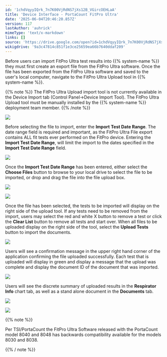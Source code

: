 ```yaml
---
id: '1chdVqyyIQrk_7n7K00VjRdNS7jXs12B_VGircOEHLaA'
title: 'Device Interface - PortaCount FitPro Ultra'
date: '2025-06-04T20:46:20.857Z'
version: 117
lastAuthor: 'auhrick'
mimeType: 'text/x-markdown'
links: []
source: 'https://drive.google.com/open?id=1chdVqyyIQrk_7n7K00VjRdNS7jXs12B_VGircOEHLaA'
wikigdrive: '9a3c47814c851f1e3ce25659ea66b7640ddaf209'
---
```

Before users can import FitPro Ultra test results into {{% system-name %}} they must first create an export file from the FitPro Ultra software. Once the file has been exported from the FitPro Ultra software and saved to the user's local computer, navigate to the FitPro Ultra Upload tool in {{% system-name %}}.

{{% note %}}
The FitPro Ultra Upload import tool is not currently available in the Device Import tab (Control Panel->Device Import Tool). The FitPro Ultra Upload tool must be manually installed by the {{% system-name %}} deployment team member.
{{% /note %}}

![](../device-interface-portacount-fitpro-ultra.assets/52a27f1b32d4da6fb3e210067cc9fbb9.png)

Before selecting the file to import, enter the **Import** **Test Date Range**. The date range field is required and important, as the FitPro Ultra File export contains ALL fit tests ever performed on the FitPro device. Entering the **Import Test Date Range**, will limit the import to the dates specified in the **Import Test Date Range** field.

![](../device-interface-portacount-fitpro-ultra.assets/8ab0892f631c75fcec791a967ecc9512.png)

Once the **Import Test Date Range** has been entered, either select the **Choose Files** button to browse to your local drive to select the file to be imported, or drop and drag the file into the file upload box.

![](../device-interface-portacount-fitpro-ultra.assets/03fefde265ae36268b2d6e462f234bd0.png)

![](../device-interface-portacount-fitpro-ultra.assets/81378dc543c94d23f0807a07cc0604e2.png)

Once the file has been selected, the tests to be imported will display on the right side of the upload tool. If any tests need to be removed from the import, users may select the red and white X button to remove a test or click the **Clear List** button to remove all tests and start over. When all files to be uploaded display on the right side of the tool, select the **Upload Tests** button to import the documents.

![](../device-interface-portacount-fitpro-ultra.assets/744c89f5ee93939eee4acdc0d4db5d15.png)

Users will see a confirmation message in the upper right hand corner of the application confirming the file uploaded successfully. Each test that is uploaded will display in green and display a message that the upload was complete and display the document ID of the document that was imported.

![](../device-interface-portacount-fitpro-ultra.assets/6e42ecae126b6db1fd2a2202ebf0b6f5.png)

Users will see the discrete summary of uploaded results in the **Respirator Info** chart tab, as well as a stand alone document in the **Documents** tab.

![](../device-interface-portacount-fitpro-ultra.assets/e228d378070095e8c3f2aea997649940.png)

![](../device-interface-portacount-fitpro-ultra.assets/89f2e59f6da3f3c2675bd6369b3e8728.png)

{{% note %}}

Per TSI/PortaCount the FitPro Ultra Software released with the PortaCount model 8040 and 8048 has backwards compatibility available for the models 8030 and 8038.

{{% / note %}}
